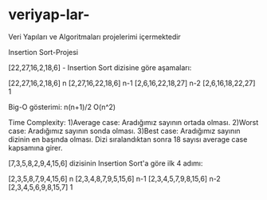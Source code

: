 # veriyap-lar-
Veri Yapıları ve Algoritmaları projelerimi içermektedir

Insertion Sort-Projesi

[22,27,16,2,18,6] - Insertion Sort dizisine göre aşamaları:

[22,27,16,2,18,6] n 
[2,27,16,22,18,6] n-1
[2,6,16,22,18,27] n-2
[2,6,16,18,22,27] 1

Big-O gösterimi: n(n+1)/2 O(n^2)


Time Complexity: 1)Average case: Aradığımız sayının ortada olması. 2)Worst case: Aradığımız sayının sonda olması. 3)Best case: Aradığımız sayının dizinin en başında olması.
Dizi sıralandıktan sonra 18 sayısı average case kapsamına girer.

[7,3,5,8,2,9,4,15,6] dizisinin Insertion Sort'a göre ilk 4 adımı:


[2,3,5,8,7,9,4,15,6] n
[2,3,4,8,7,9,5,15,6] n-1
[2,3,4,5,7,9,8,15,6] n-2
[2,3,4,5,6,9,8,15,7] 1

